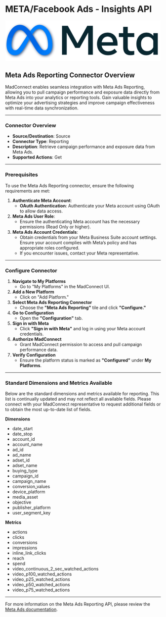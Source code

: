 # META/Facebook Ads - Insights API

![](<.gitbook/assets/image (13).png>)

## **Meta Ads Reporting Connector Overview**

MadConnect enables seamless integration with Meta Ads Reporting, allowing you to pull campaign performance and exposure data directly from Meta Ads into your analytics or reporting tools. Gain valuable insights to optimize your advertising strategies and improve campaign effectiveness with real-time data synchronization.

***

### **Connector Overview**

* **Source/Destination**: Source
* **Connector Type**: Reporting
* **Description**: Retrieve campaign performance and exposure data from Meta Ads.
* **Supported Actions**: Get

***

### **Prerequisites**

To use the Meta Ads Reporting connector, ensure the following requirements are met:

1. **Authenticate Meta Account**:
   * **OAuth Authentication**: Authenticate your Meta account using OAuth to allow data access.
2. **Meta Ads User Role**:
   * Ensure the authenticating Meta account has the necessary permissions (Read Only or higher).
3. **Meta Ads Account Credentials**:
   * Obtain credentials from your Meta Business Suite account settings. Ensure your account complies with Meta’s policy and has appropriate roles configured.
   * If you encounter issues, contact your Meta representative.

***

### **Configure Connector**

1. **Navigate to My Platforms**
   * Go to "My Platforms" in the MadConnect UI.
2. **Add a New Platform**
   * Click on "Add Platform."
3. **Select Meta Ads Reporting Connector**
   * Choose the **"Meta Ads Reporting"** tile and click **"Configure."**
4. **Go to Configuration**
   * Open the **"Configuration"** tab.
5. **Sign in with Meta**
   * Click **"Sign in with Meta"** and log in using your Meta account credentials.
6. **Authorize MadConnect**
   * Grant MadConnect permission to access and pull campaign performance data.
7. **Verify Configuration**
   * Ensure the platform status is marked as **"Configured"** under **My Platforms**.

***

### **Standard Dimensions and Metrics Available**

Below are the standard dimensions and metrics available for reporting. This list is continually updated and may not reflect all available fields. Please connect with your MadConnect representative to request additional fields or to obtain the most up-to-date list of fields.

**Dimensions**

* date\_start
* date\_stop
* account\_id
* account\_name
* ad\_id
* ad\_name
* adset\_id
* adset\_name
* buying\_type
* campaign\_id
* campaign\_name
* conversion\_values
* device\_platform
* media\_asset
* objective
* publisher\_platform
* user\_segment\_key

**Metrics**

* actions
* clicks
* conversions
* impressions
* inline\_link\_clicks
* reach
* spend
* video\_continuous\_2\_sec\_watched\_actions
* video\_p100\_watched\_actions
* video\_p25\_watched\_actions
* video\_p50\_watched\_actions
* video\_p75\_watched\_actions

***

For more information on the Meta Ads Reporting API, please review the [Meta Ads documentation](https://developers.facebook.com/docs/marketing-api/insights/).

